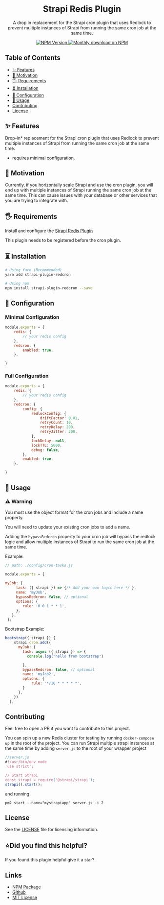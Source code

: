 <div align="center">
<h1>Strapi Redis Plugin</h1>
	
<p style="margin-top: 0;">A drop in replacement for the Strapi cron plugin that uses Redlock to prevent multiple instances of Strapi from running the same cron job at the same time.</p>
	
<p>
  <a href="https://www.npmjs.org/package/strapi-plugin-redcron">
    <img src="https://img.shields.io/npm/v/strapi-plugin-redcron/latest.svg" alt="NPM Version" />
  </a>
  <a href="https://www.npmjs.org/package/strapi-plugin-redcron">
    <img src="https://img.shields.io/npm/dm/strapi-plugin-redcron" alt="Monthly download on NPM" />
  </a>
</p>
</div>

## Table of Contents 

- [✨ Features](#-features)
- [🤔 Motivation](#-motivation)
- [🖐 Requirements](#-requirements)
- [⏳ Installation](#-installation)
- [🔧 Configuration](#-configuration)
- [🚚 Usage](#-usage)
- [Contributing](#contributing)
- [License](#license)

## ✨ Features

Drop-in* replacement for the Strapi cron plugin that uses Redlock to prevent multiple instances of Strapi from running the same cron job at the same time.

* requires minimal configuration.



## 🤔 Motivation
Currently, if you horizontally scale Strapi and use the cron plugin, you will end up with multiple instances of Strapi running the same cron job at the same time. This can cause issues with your database or other services that you are trying to integrate with.

## 🖐 Requirements

Install and configure the [Strapi Redis Plugin](https://github.com/strapi-community/strapi-plugin-redis)

This plugin needs to be registered before the cron plugin.

## ⏳ Installation

```bash
# Using Yarn (Recommended)
yarn add strapi-plugin-redcron

# Using npm
npm install strapi-plugin-redcron --save
```

## 🔧 Configuration

 

### Minimal Configuration

```js
module.exports = {
    redis: {
        // your redis config
    },
    redcron: {
        enabled: true,
    },

}
```

### Full Configuration
```js
module.exports = {
    redis: {
        // your redis config
    },
    redcron: {
        config: {
            redlockConfig: {
                driftFactor: 0.01,
                retryCount: 10,
                retryDelay: 200,
                retryJitter: 200,
            },
            lockDelay: null,
            lockTTL: 5000,
            debug: false,
        },
        enabled: true,
    },

}
```

## 🚚 Usage


### :warning: Warning 
You must use the object format for the cron jobs and include a name property.

You will need to update your existing cron jobs to add a name.

Adding the `bypassRedcron` property to your cron job will bypass the redlock logic and allow multiple instances of Strapi to run the same cron job at the same time.

Example:
```js
// path: ./config/cron-tasks.js

module.exports = {
  
myJob: {
     task: ({ strapi }) => {/* Add your own logic here */ },
     name: 'myJob',
     bypassRedcron: false, // optional
     options: {
        rule: '0 0 1 * * 1',
     },
   },
 };
```
Bootstrap Example:
```js
bootstrap({ strapi }) {
    strapi.cron.add({
      myJob: {
        task: async ({ strapi }) => {
          console.log("hello from bootstrap")

        },
        bypassRedcron: false, // optional
        name: 'myJob2',
        options: {
            rule: '*/10 * * * * *',
        }
      },
    })
  },
```



## Contributing

Feel free to open a PR if you want to contribute to this project. 

You can spin up a new Redis cluster for testing by running `docker-compose up` in the root of the project.
You can run Strapi multiple strapi instances at the same time by adding `server.js` to the root of your wrapper project
```js
//server.js
#!/usr/bin/env node
'use strict';

// Start Strapi
const strapi = require('@strapi/strapi');
strapi().start();
```
and running 

`pm2 start --name="mystrapiapp" server.js -i 2`

## License

See the [LICENSE](./LICENSE.md) file for licensing information.

## ⭐️Did you find this helpful?
If you found this plugin helpful give it a star?


## Links

 - [NPM Package](https://www.npmjs.com/package/strapi-plugin-ezforms)
 - [Github](https://github.com/excl-networks/strapi-plugin-ezforms)
 - [MIT License](LICENSE.md)